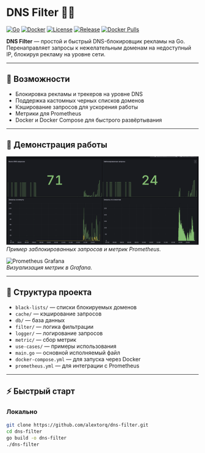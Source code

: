 # DNS Filter 🚫🌐

[![Go](https://img.shields.io/badge/Go-1.21-blue?logo=go&logoColor=white)](https://golang.org/)
[![Docker](https://img.shields.io/badge/Docker-Yes-blue?logo=docker&logoColor=white)](https://www.docker.com/)
[![License](https://img.shields.io/badge/License-MIT-green)](LICENSE)
[![Release](https://img.shields.io/github/v/release/alextorq/dns-filter)](https://github.com/alextorq/dns-filter/releases)
[![Docker Pulls](https://img.shields.io/docker/pulls/alextorq/dns-filter?logo=docker)](https://hub.docker.com/r/alextorq/dns-filter)

**DNS Filter** — простой и быстрый DNS-блокировщик рекламы на Go. Перенаправляет запросы к нежелательным доменам на недоступный IP, блокируя рекламу на уровне сети.

---

## 🔹 Возможности

- Блокировка рекламы и трекеров на уровне DNS
- Поддержка кастомных черных списков доменов
- Кэширование запросов для ускорения работы
- Метрики для Prometheus
- Docker и Docker Compose для быстрого развёртывания

---

## 📸 Демонстрация работы

![DNS Filter Screenshot](docs/screenshot.png)  
*Пример заблокированных запросов и метрик Prometheus.*

![Prometheus Grafana](docs/grafana.gif)  
*Визуализация метрик в Grafana.*

---

## 📂 Структура проекта

- `black-lists/` — списки блокируемых доменов
- `cache/` — кэширование запросов
- `db/` — база данных
- `filter/` — логика фильтрации
- `logger/` — логирование запросов
- `metric/` — сбор метрик
- `use-cases/` — примеры использования
- `main.go` — основной исполняемый файл
- `docker-compose.yml` — для запуска через Docker
- `prometheus.yml` — для интеграции с Prometheus

---

## ⚡ Быстрый старт

### Локально

```bash
git clone https://github.com/alextorq/dns-filter.git
cd dns-filter
go build -o dns-filter
./dns-filter
